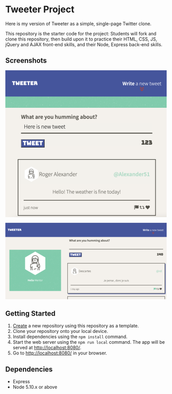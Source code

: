 # Tweeter Project

Here is my version of Tweeter as a simple, single-page Twitter clone.

This repository is the starter code for the project: Students will fork and clone this repository, then build upon it to practice their HTML, CSS, JS, jQuery and AJAX front-end skills, and their Node, Express back-end skills.


## Screenshots

!["Screenshot of tweets"](https://github.com/OlgaShilenkova/tweeter-copy/blob/master/docs/tweet-box.png)

!["Screenshot of starting page"](https://github.com/OlgaShilenkova/tweeter-copy/blob/master/docs/starting-page.png)


## Getting Started

1. [Create](https://docs.github.com/en/repositories/creating-and-managing-repositories/creating-a-repository-from-a-template) a new repository using this repository as a template.
2. Clone your repository onto your local device.
3. Install dependencies using the `npm install` command.
3. Start the web server using the `npm run local` command. The app will be served at <http://localhost:8080/>.
4. Go to <http://localhost:8080/> in your browser.

## Dependencies

- Express
- Node 5.10.x or above



